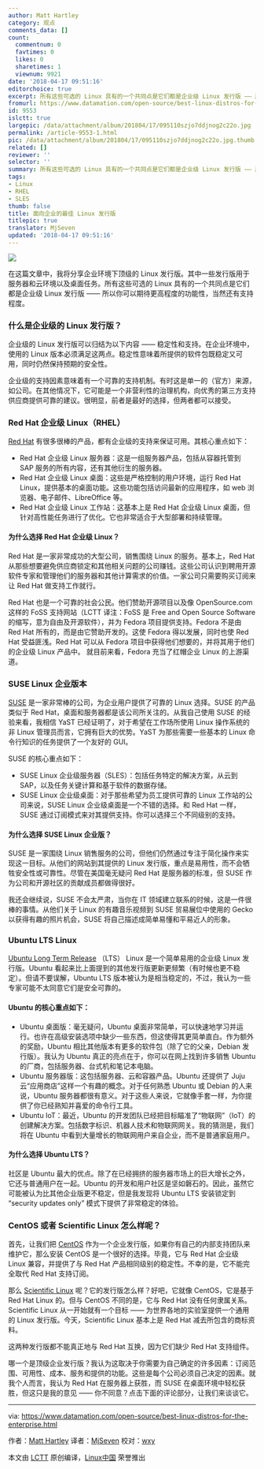 ```yaml
---
author: Matt Hartley
category: 观点
comments_data: []
count:
  commentnum: 0
  favtimes: 0
  likes: 0
  sharetimes: 1
  viewnum: 9921
date: '2018-04-17 09:51:16'
editorchoice: true
excerpt: 所有这些可选的 Linux 具有的一个共同点是它们都是企业级 Linux 发行版 —— 所以你可以期待更高程度的功能性，当然还有支持程度。
fromurl: https://www.datamation.com/open-source/best-linux-distros-for-the-enterprise.html
id: 9553
islctt: true
largepic: /data/attachment/album/201804/17/095110szjo7ddjnog2c22o.jpg
permalink: /article-9553-1.html
pic: /data/attachment/album/201804/17/095110szjo7ddjnog2c22o.jpg.thumb.jpg
related: []
reviewer: ''
selector: ''
summary: 所有这些可选的 Linux 具有的一个共同点是它们都是企业级 Linux 发行版 —— 所以你可以期待更高程度的功能性，当然还有支持程度。
tags:
- Linux
- RHEL
- SLES
thumb: false
title: 面向企业的最佳 Linux 发行版
titlepic: true
translator: MjSeven
updated: '2018-04-17 09:51:16'
---
```


![](/data/attachment/album/201804/17/095110szjo7ddjnog2c22o.jpg)


在这篇文章中，我将分享企业环境下顶级的 Linux 发行版。其中一些发行版用于服务器和云环境以及桌面任务。所有这些可选的 Linux 具有的一个共同点是它们都是企业级 Linux 发行版 —— 所以你可以期待更高程度的功能性，当然还有支持程度。


### 什么是企业级的 Linux 发行版？


企业级的 Linux 发行版可以归结为以下内容 —— 稳定性和支持。在企业环境中，使用的 Linux 版本必须满足这两点。稳定性意味着所提供的软件包既稳定又可用，同时仍然保持预期的安全性。


企业级的支持因素意味着有一个可靠的支持机制。有时这是单一的（官方）来源，如公司。在其他情况下，它可能是一个非营利性的治理机构，向优秀的第三方支持供应商提供可靠的建议。很明显，前者是最好的选择，但两者都可以接受。


### Red Hat 企业级 Linux（RHEL）


[Red Hat](https://www.redhat.com/en) 有很多很棒的产品，都有企业级的支持来保证可用。其核心重点如下：


* Red Hat 企业级 Linux 服务器：这是一组服务器产品，包括从容器托管到 SAP 服务的所有内容，还有其他衍生的服务器。
* Red Hat 企业级 Linux 桌面：这些是严格控制的用户环境，运行 Red Hat Linux，提供基本的桌面功能。这些功能包括访问最新的应用程序，如 web 浏览器、电子邮件、LibreOffice 等。
* Red Hat 企业级 Linux 工作站：这基本上是 Red Hat 企业级 Linux 桌面，但针对高性能任务进行了优化。它也非常适合于大型部署和持续管理。


#### 为什么选择 Red Hat 企业级 Linux？


Red Hat 是一家非常成功的大型公司，销售围绕 Linux 的服务。基本上，Red Hat 从那些想要避免供应商锁定和其他相关问题的公司赚钱。这些公司认识到聘用开源软件专家和管理他们的服务器和其他计算需求的价值。一家公司只需要购买订阅来让 Red Hat 做支持工作就行。


Red Hat 也是一个可靠的社会公民。他们赞助开源项目以及像 OpenSource.com 这样的 FoSS 支持网站（LCTT 译注：FoSS 是 Free and Open Source Software 的缩写，意为自由及开源软件），并为 Fedora 项目提供支持。Fedora 不是由 Red Hat 所有的，而是由它赞助开发的。这使 Fedora 得以发展，同时也使 Red Hat 受益匪浅。Red Hat 可以从 Fedora 项目中获得他们想要的，并将其用于他们的企业级 Linux 产品中。 就目前来看，Fedora 充当了红帽企业 Linux 的上游渠道。


### SUSE Linux 企业版本


[SUSE](https://www.suse.com/) 是一家非常棒的公司，为企业用户提供了可靠的 Linux 选择。SUSE 的产品类似于 Red Hat，桌面和服务器都是该公司所关注的。从我自己使用 SUSE 的经验来看，我相信 YaST 已经证明了，对于希望在工作场所使用 Linux 操作系统的非 Linux 管理员而言，它拥有巨大的优势。YaST 为那些需要一些基本的 Linux 命令行知识的任务提供了一个友好的 GUI。


SUSE 的核心重点如下：


* SUSE Linux 企业级服务器（SLES）：包括任务特定的解决方案，从云到 SAP，以及任务关键计算和基于软件的数据存储。
* SUSE Linux 企业级桌面：对于那些希望为员工提供可靠的 Linux 工作站的公司来说，SUSE Linux 企业级桌面是一个不错的选择。和 Red Hat 一样，SUSE 通过订阅模式来对其提供支持。你可以选择三个不同级别的支持。


#### 为什么选择 SUSE Linux 企业版？


SUSE 是一家围绕 Linux 销售服务的公司，但他们仍然通过专注于简化操作来实现这一目标。从他们的网站到其提供的 Linux 发行版，重点是易用性，而不会牺牲安全性或可靠性。尽管在美国毫无疑问 Red Hat 是服务器的标准，但 SUSE 作为公司和开源社区的贡献成员都做得很好。


我还会继续说，SUSE 不会太严肃，当你在 IT 领域建立联系的时候，这是一件很棒的事情。从他们关于 Linux 的有趣音乐视频到 SUSE 贸易展位中使用的 Gecko 以获得有趣的照片机会，SUSE 将自己描述成简单易懂和平易近人的形象。


### Ubuntu LTS Linux


[Ubuntu Long Term Release](http://releases.ubuntu.com/16.04/) （LTS） Linux 是一个简单易用的企业级 Linux 发行版。Ubuntu 看起来比上面提到的其他发行版更新更频繁（有时候也更不稳定）。但请不要误解，Ubuntu LTS 版本被认为是相当稳定的，不过，我认为一些专家可能不太同意它们是安全可靠的。


#### Ubuntu 的核心重点如下：


* Ubuntu 桌面版：毫无疑问，Ubuntu 桌面非常简单，可以快速地学习并运行。也许在高级安装选项中缺少一些东西，但这使得其更简单直白。作为额外的奖励，Ubuntu 相比其他版本有更多的软件包（除了它的父亲，Debian 发行版）。我认为 Ubuntu 真正的亮点在于，你可以在网上找到许多销售 Ubuntu 的厂商，包括服务器、台式机和笔记本电脑。
* Ubuntu 服务器版：这包括服务器、云和容器产品。Ubuntu 还提供了 Juju 云“应用商店”这样一个有趣的概念。对于任何熟悉 Ubuntu 或 Debian 的人来说，Ubuntu 服务器都很有意义。对于这些人来说，它就像手套一样，为你提供了你已经熟知并喜爱的命令行工具。
* Ubuntu IoT：最近，Ubuntu 的开发团队已经把目标瞄准了“物联网”（IoT）的创建解决方案。包括数字标识、机器人技术和物联网网关。我的猜测是，我们将在 Ubuntu 中看到大量增长的物联网用户来自企业，而不是普通家庭用户。


#### 为什么选择 Ubuntu LTS？


社区是 Ubuntu 最大的优点。除了在已经拥挤的服务器市场上的巨大增长之外，它还与普通用户在一起。Ubuntu 的开发和用户社区是坚如磐石的。因此，虽然它可能被认为比其他企业版更不稳定，但是我发现将 Ubuntu LTS 安装锁定到 “security updates only” 模式下提供了非常稳定的体验。


### CentOS 或者 Scientific Linux 怎么样呢？


首先，让我们把 [CentOS](https://www.centos.org/) 作为一个企业发行版，如果你有自己的内部支持团队来维护它，那么安装 CentOS 是一个很好的选择。毕竟，它与 Red Hat 企业级 Linux 兼容，并提供了与 Red Hat 产品相同级别的稳定性。不幸的是，它不能完全取代 Red Hat 支持订阅。


那么 [Scientific Linux](https://www.scientificlinux.org/) 呢？它的发行版怎么样？好吧，它就像 CentOS，它是基于 Red Hat Linux 的。但与 CentOS 不同的是，它与 Red Hat 没有任何隶属关系。 Scientific Linux 从一开始就有一个目标 —— 为世界各地的实验室提供一个通用的 Linux 发行版。今天，Scientific Linux 基本上是 Red Hat 减去所包含的商标资料。


这两种发行版都不能真正地与 Red Hat 互换，因为它们缺少 Red Hat 支持组件。


哪一个是顶级企业发行版？我认为这取决于你需要为自己确定的许多因素：订阅范围、可用性、成本、服务和提供的功能。这些是每个公司必须自己决定的因素。就我个人而言，我认为 Red Hat 在服务器上获胜，而 SUSE 在桌面环境中轻松获胜，但这只是我的意见 —— 你不同意？点击下面的评论部分，让我们来谈谈它。




---


via: <https://www.datamation.com/open-source/best-linux-distros-for-the-enterprise.html>


作者：[Matt Hartley](https://www.datamation.com/author/Matt-Hartley-3080.html) 译者：[MjSeven](https://github.com/MjSeven) 校对：[wxy](https://github.com/wxy)


本文由 [LCTT](https://github.com/LCTT/TranslateProject) 原创编译，[Linux中国](https://linux.cn/) 荣誉推出